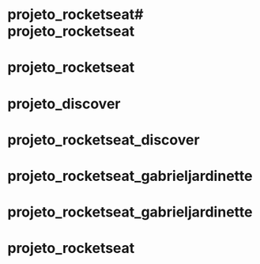 # projeto_rocketseat# projeto_rocketseat
# projeto_rocketseat
# projeto_discover
# projeto_rocketseat_discover
# projeto_rocketseat_gabrieljardinette
# projeto_rocketseat_gabrieljardinette
# projeto_rocketseat
